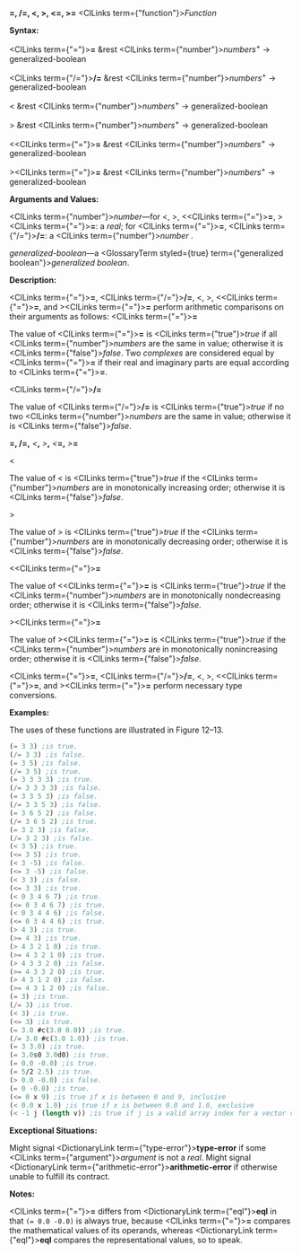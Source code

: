 **=, /=, \<, \>, \<=, \>=** <ClLinks  term={"function"}><i>Function</i></ClLinks>

**Syntax:**

<ClLinks  term={"="}><b>=</b></ClLinks> &amp;rest <ClLinks  term={"number"}><i>numbers</i></ClLinks><sup>+</sup> → generalized-boolean

<ClLinks  term={"/="}><b>/=</b></ClLinks> &amp;rest <ClLinks  term={"number"}><i>numbers</i></ClLinks><sup>+</sup> → generalized-boolean

&lt; &amp;rest <ClLinks  term={"number"}><i>numbers</i></ClLinks><sup>+</sup> → generalized-boolean

&gt; &amp;rest <ClLinks  term={"number"}><i>numbers</i></ClLinks><sup>+</sup> → generalized-boolean

&lt;<ClLinks  term={"="}><b>=</b></ClLinks> &amp;rest <ClLinks  term={"number"}><i>numbers</i></ClLinks><sup>+</sup> → generalized-boolean

&gt;<ClLinks  term={"="}><b>=</b></ClLinks> &amp;rest <ClLinks  term={"number"}><i>numbers</i></ClLinks><sup>+</sup> → generalized-boolean

**Arguments and Values:**

<ClLinks  term={"number"}><i>number</i></ClLinks>—for &lt;, &gt;, &lt;<ClLinks  term={"="}><b>=</b></ClLinks>, &gt;<ClLinks  term={"="}><b>=</b></ClLinks>: a *real*; for <ClLinks  term={"="}><b>=</b></ClLinks>, <ClLinks  term={"/="}><b>/=</b></ClLinks>: a <ClLinks  term={"number"}><i>number</i></ClLinks> .

*generalized-boolean*—a <GlossaryTerm styled={true} term={"generalized boolean"}><i>generalized boolean</i></GlossaryTerm>.

**Description:**

<ClLinks  term={"="}><b>=</b></ClLinks>, <ClLinks  term={"/="}><b>/=</b></ClLinks>, &lt;, &gt;, &lt;<ClLinks  term={"="}><b>=</b></ClLinks>, and &gt;<ClLinks  term={"="}><b>=</b></ClLinks> perform arithmetic comparisons on their arguments as follows: <ClLinks  term={"="}><b>=</b></ClLinks>

The value of <ClLinks  term={"="}><b>=</b></ClLinks> is <ClLinks  term={"true"}><i>true</i></ClLinks> if all <ClLinks  term={"number"}><i>numbers</i></ClLinks> are the same in value; otherwise it is <ClLinks  term={"false"}><i>false</i></ClLinks>. Two *complexes* are considered equal by <ClLinks  term={"="}><b>=</b></ClLinks> if their real and imaginary parts are equal according to <ClLinks  term={"="}><b>=</b></ClLinks>.

<ClLinks  term={"/="}><b>/=</b></ClLinks>

The value of <ClLinks  term={"/="}><b>/=</b></ClLinks> is <ClLinks  term={"true"}><i>true</i></ClLinks> if no two <ClLinks  term={"number"}><i>numbers</i></ClLinks> are the same in value; otherwise it is <ClLinks  term={"false"}><i>false</i></ClLinks>.

**=, /=,** *&lt;***,** *&gt;***,** *&lt;***=,** *&gt;***=**

&lt;

The value of &lt; is <ClLinks  term={"true"}><i>true</i></ClLinks> if the <ClLinks  term={"number"}><i>numbers</i></ClLinks> are in monotonically increasing order; otherwise it is <ClLinks  term={"false"}><i>false</i></ClLinks>.

&gt;

The value of &gt; is <ClLinks  term={"true"}><i>true</i></ClLinks> if the <ClLinks  term={"number"}><i>numbers</i></ClLinks> are in monotonically decreasing order; otherwise it is <ClLinks  term={"false"}><i>false</i></ClLinks>.

&lt;<ClLinks  term={"="}><b>=</b></ClLinks>

The value of &lt;<ClLinks  term={"="}><b>=</b></ClLinks> is <ClLinks  term={"true"}><i>true</i></ClLinks> if the <ClLinks  term={"number"}><i>numbers</i></ClLinks> are in monotonically nondecreasing order; otherwise it is <ClLinks  term={"false"}><i>false</i></ClLinks>.

&gt;<ClLinks  term={"="}><b>=</b></ClLinks>

The value of &gt;<ClLinks  term={"="}><b>=</b></ClLinks> is <ClLinks  term={"true"}><i>true</i></ClLinks> if the <ClLinks  term={"number"}><i>numbers</i></ClLinks> are in monotonically nonincreasing order; otherwise it is <ClLinks  term={"false"}><i>false</i></ClLinks>.

<ClLinks  term={"="}><b>=</b></ClLinks>, <ClLinks  term={"/="}><b>/=</b></ClLinks>, &lt;, &gt;, &lt;<ClLinks  term={"="}><b>=</b></ClLinks>, and &gt;<ClLinks  term={"="}><b>=</b></ClLinks> perform necessary type conversions.

**Examples:**

The uses of these functions are illustrated in Figure 12–13.

```lisp title="Figure 12–13. Uses of /=, =, <, >, <=, and >="
(= 3 3) ;is true.
(/= 3 3) ;is false. 
(= 3 5) ;is false.
(/= 3 5) ;is true. 
(= 3 3 3 3) ;is true.
(/= 3 3 3 3) ;is false. 
(= 3 3 5 3) ;is false.
(/= 3 3 5 3) ;is false. 
(= 3 6 5 2) ;is false.
(/= 3 6 5 2) ;is true. 
(= 3 2 3) ;is false.
(/= 3 2 3) ;is false. 
(< 3 5) ;is true.
(<= 3 5) ;is true. 
(< 3 -5) ;is false.
(<= 3 -5) ;is false. 
(< 3 3) ;is false.
(<= 3 3) ;is true. 
(< 0 3 4 6 7) ;is true.
(<= 0 3 4 6 7) ;is true. 
(< 0 3 4 4 6) ;is false.
(<= 0 3 4 4 6) ;is true. 
(> 4 3) ;is true.
(>= 4 3) ;is true. 
(> 4 3 2 1 0) ;is true.
(>= 4 3 2 1 0) ;is true. 
(> 4 3 3 2 0) ;is false.
(>= 4 3 3 2 0) ;is true. 
(> 4 3 1 2 0) ;is false.
(>= 4 3 1 2 0) ;is false. 
(= 3) ;is true.
(/= 3) ;is true. 
(< 3) ;is true.
(<= 3) ;is true. 
(= 3.0 #c(3.0 0.0)) ;is true.
(/= 3.0 #c(3.0 1.0)) ;is true. 
(= 3 3.0) ;is true.
(= 3.0s0 3.0d0) ;is true. 
(= 0.0 -0.0) ;is true.
(= 5/2 2.5) ;is true. 
(> 0.0 -0.0) ;is false.
(= 0 -0.0) ;is true. 
(<= 0 x 9) ;is true if x is between 0 and 9, inclusive 
(< 0.0 x 1.0) ;is true if x is between 0.0 and 1.0, exclusive 
(< -1 j (length v)) ;is true if j is a valid array index for a vector v
```

**Exceptional Situations:**

Might signal <DictionaryLink  term={"type-error"}><b>type-error</b></DictionaryLink> if some <ClLinks  term={"argument"}><i>argument</i></ClLinks> is not a *real*. Might signal <DictionaryLink  term={"arithmetic-error"}><b>arithmetic-error</b></DictionaryLink> if otherwise unable to fulfill its contract.

**Notes:**

<ClLinks  term={"="}><b>=</b></ClLinks> differs from <DictionaryLink  term={"eql"}><b>eql</b></DictionaryLink> in that `(= 0.0 -0.0)` is always true, because <ClLinks  term={"="}><b>=</b></ClLinks> compares the mathematical values of its operands, whereas <DictionaryLink  term={"eql"}><b>eql</b></DictionaryLink> compares the representational values, so to speak.
